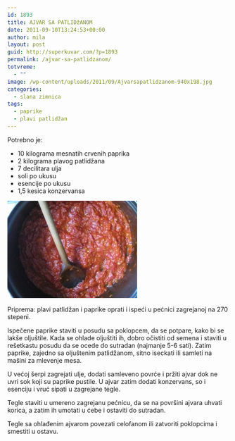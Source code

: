 ```yaml
---
id: 1893
title: AJVAR SA PATLIDžANOM
date: 2011-09-10T13:24:53+00:00
author: mila
layout: post
guid: http://superkuvar.com/?p=1893
permalink: /ajvar-sa-patlidzanom/
totvreme:
  - ""
image: /wp-content/uploads/2011/09/Ajvarsapatlidzanom-940x198.jpg
categories:
  - slana zimnica
tags:
  - paprike
  - plavi patlidžan
---
```

Potrebno je:

  * 10 kilograma mesnatih crvenih paprika
  * 2 kilograma plavog patlidžana
  * 7 decilitara ulja
  * soli po ukusu
  * esencije po ukusu
  * 1,5 kesica konzervansa

<img class="alignnone size-medium wp-image-4172" title="Ajvarsapatlidzanom" src="/wp-content/uploads/2011/09/Ajvarsapatlidzanom-e1346658087259.jpg" alt="" width="295" height="221" /> 

Priprema: plavi patlidžan i paprike oprati i ispeći u pećnici zagrejanoj na 270 stepeni.

Ispečene paprike staviti u posudu sa poklopcem, da se potpare, kako bi se lakše oljuštile. Kada se ohlade oljuštiti ih, dobro očistiti od semena i staviti u rešetkastu posudu da se ocede do sutradan (najmanje 5-6 sati). Zatim paprike, zajedno sa oljuštenim patlidžanom, sitno iseckati ili samleti na mašini za mlevenje mesa.

U većoj šerpi zagrejati ulje, dodati samleveno povrće i pržiti ajvar dok ne uvri sok koji su paprike pustile. U ajvar zatim dodati konzervans, so i esenciju i vruć sipati u zagrejane tegle.

Tegle staviti u umereno zagrejanu pećnicu, da se na površini ajvara uhvati korica, a zatim ih umotati u ćebe i ostaviti do sutradan.

Tegle sa ohlađenim ajvarom povezati celofanom ili zatvoriti poklopcima i smestiti u ostavu.